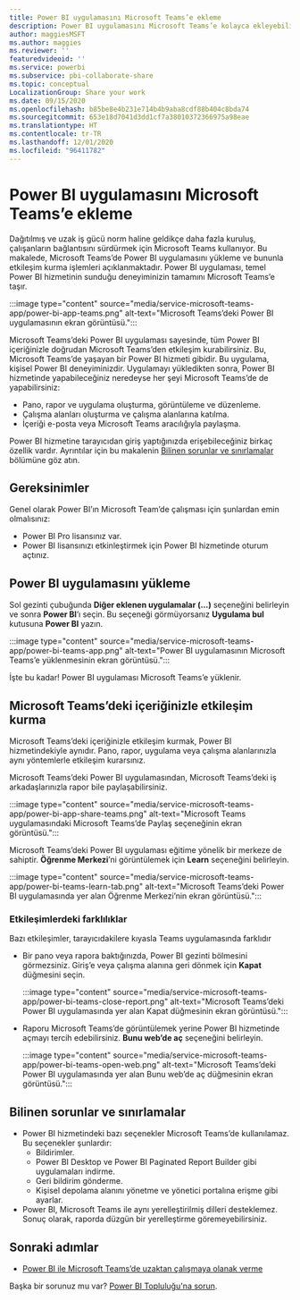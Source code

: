 ```yaml
---
title: Power BI uygulamasını Microsoft Teams’e ekleme
description: Power BI uygulamasını Microsoft Teams’e kolayca ekleyebilirsiniz. Power BI uygulaması, temel Power BI hizmetinin sunduğu deneyimin tamamını Microsoft Teams’e taşır.
author: maggiesMSFT
ms.author: maggies
ms.reviewer: ''
featuredvideoid: ''
ms.service: powerbi
ms.subservice: pbi-collaborate-share
ms.topic: conceptual
LocalizationGroup: Share your work
ms.date: 09/15/2020
ms.openlocfilehash: b85be8e4b231e714b4b9aba8cdf88b404c8bda74
ms.sourcegitcommit: 653e18d7041d3dd1cf7a38010372366975a98eae
ms.translationtype: HT
ms.contentlocale: tr-TR
ms.lasthandoff: 12/01/2020
ms.locfileid: "96411782"
---
```

# <a name="add-the-power-bi-app-to-microsoft-teams"></a>Power BI uygulamasını Microsoft Teams’e ekleme

Dağıtılmış ve uzak iş gücü norm haline geldikçe daha fazla kuruluş, çalışanların bağlantısını sürdürmek için Microsoft Teams kullanıyor. Bu makalede, Microsoft Teams’de Power BI uygulamasını yükleme ve bununla etkileşim kurma işlemleri açıklanmaktadır. Power BI uygulaması, temel Power BI hizmetinin sunduğu deneyiminizin tamamını Microsoft Teams’e taşır.

:::image type="content" source="media/service-microsoft-teams-app/power-bi-app-teams.png" alt-text="Microsoft Teams’deki Power BI uygulamasının ekran görüntüsü.":::

Microsoft Teams’deki Power BI uygulaması sayesinde, tüm Power BI içeriğinizle doğrudan Microsoft Teams’den etkileşim kurabilirsiniz. Bu, Microsoft Teams’de yaşayan bir Power BI hizmeti gibidir. Bu uygulama, kişisel Power BI deneyiminizdir. Uygulamayı yükledikten sonra, Power BI hizmetinde yapabileceğiniz neredeyse her şeyi Microsoft Teams’de de yapabilirsiniz:

- Pano, rapor ve uygulama oluşturma, görüntüleme ve düzenleme.
- Çalışma alanları oluşturma ve çalışma alanlarına katılma.
- İçeriği e-posta veya Microsoft Teams aracılığıyla paylaşma.

Power BI hizmetine tarayıcıdan giriş yaptığınızda erişebileceğiniz birkaç özellik vardır. Ayrıntılar için bu makalenin [Bilinen sorunlar ve sınırlamalar](#known-issues-and-limitations) bölümüne göz atın.

## <a name="requirements"></a>Gereksinimler

Genel olarak Power BI’ın Microsoft Team’de çalışması için şunlardan emin olmalısınız:

- Power BI Pro lisansınız var.
- Power BI lisansınızı etkinleştirmek için Power BI hizmetinde oturum açtınız.

## <a name="install-the-power-bi-app"></a>Power BI uygulamasını yükleme

Sol gezinti çubuğunda **Diğer eklenen uygulamalar (...)** seçeneğini belirleyin ve sonra **Power BI**’ı seçin. Bu seçeneği görmüyorsanız **Uygulama bul** kutusuna **Power BI** yazın.

:::image type="content" source="media/service-microsoft-teams-app/power-bi-teams-app.png" alt-text="Power BI uygulamasının Microsoft Teams’e yüklenmesinin ekran görüntüsü.":::

İşte bu kadar! Power BI uygulaması Microsoft Teams’e yüklenir.

## <a name="interact-with-your-content-in-microsoft-teams"></a>Microsoft Teams’deki içeriğinizle etkileşim kurma

Microsoft Teams’deki içeriğinizle etkileşim kurmak, Power BI hizmetindekiyle aynıdır. Pano, rapor, uygulama veya çalışma alanlarınızla aynı yöntemlerle etkileşim kurarsınız. 

Microsoft Teams’deki Power BI uygulamasından, Microsoft Teams’deki iş arkadaşlarınızla rapor bile paylaşabilirsiniz.

:::image type="content" source="media/service-microsoft-teams-app/power-bi-app-share-teams.png" alt-text="Microsoft Teams uygulamasındaki Microsoft Teams’de Paylaş seçeneğinin ekran görüntüsü.":::

Microsoft Teams’deki Power BI uygulaması eğitime yönelik bir merkeze de sahiptir. **Öğrenme Merkezi**’ni görüntülemek için **Learn** seçeneğini belirleyin.

:::image type="content" source="media/service-microsoft-teams-app/power-bi-teams-learn-tab.png" alt-text="Microsoft Teams’deki Power BI uygulamasında yer alan Öğrenme Merkezi’nin ekran görüntüsü.":::

### <a name="differences-in-interactions"></a>Etkileşimlerdeki farklılıklar

Bazı etkileşimler, tarayıcıdakilere kıyasla Teams uygulamasında farklıdır

- Bir pano veya rapora baktığınızda, Power BI gezinti bölmesini görmezsiniz. Giriş’e veya çalışma alanına geri dönmek için **Kapat** düğmesini seçin.

    :::image type="content" source="media/service-microsoft-teams-app/power-bi-teams-close-report.png" alt-text="Microsoft Teams’deki Power BI uygulamasında yer alan Kapat düğmesinin ekran görüntüsü.":::

- Raporu Microsoft Teams’de görüntülemek yerine Power BI hizmetinde açmayı tercih edebilirsiniz. **Bunu web’de aç** seçeneğini belirleyin.

    :::image type="content" source="media/service-microsoft-teams-app/power-bi-teams-open-web.png" alt-text="Microsoft Teams’deki Power BI uygulamasında yer alan Bunu web’de aç düğmesinin ekran görüntüsü.":::

## <a name="known-issues-and-limitations"></a>Bilinen sorunlar ve sınırlamalar

- Power BI hizmetindeki bazı seçenekler Microsoft Teams’de kullanılamaz. Bu seçenekler şunlardır:
    - Bildirimler.
    - Power BI Desktop ve Power BI Paginated Report Builder gibi uygulamaları indirme.
    - Geri bildirim gönderme.
    - Kişisel depolama alanını yönetme ve yönetici portalına erişme gibi ayarlar.
- Power BI, Microsoft Teams ile aynı yerelleştirilmiş dilleri desteklemez. Sonuç olarak, raporda düzgün bir yerelleştirme göremeyebilirsiniz.

## <a name="next-steps"></a>Sonraki adımlar

- [Power BI ile Microsoft Teams’de uzaktan çalışmaya olanak verme](service-collaborate-microsoft-teams.md)

Başka bir sorunuz mu var? [Power BI Topluluğu'na sorun](https://community.powerbi.com/).
